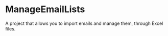 # ManageEmailLists

A project that allows you to import emails and manage them, through Excel files.
